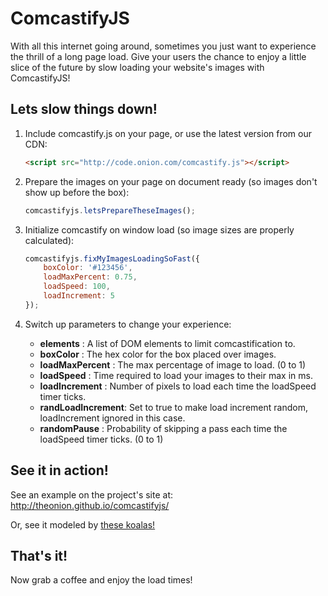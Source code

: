 # ComcastifyJS
With all this internet going around, sometimes you just want to experience the thrill of a long page load. Give your users the chance to enjoy a little slice of the future by slow loading your website's images with ComcastifyJS!

## Lets slow things down!
1. Include comcastify.js on your page, or use the latest version from our CDN:

    ```html
    <script src="http://code.onion.com/comcastify.js"></script>
    ```

2. Prepare the images on your page on document ready (so images don't show up before the box):

    ```js
    comcastifyjs.letsPrepareTheseImages();
    ```

3. Initialize comcastify on window load (so image sizes are properly calculated):

    ```js
    comcastifyjs.fixMyImagesLoadingSoFast({
        boxColor: '#123456',
        loadMaxPercent: 0.75,
        loadSpeed: 100,
        loadIncrement: 5
    });
    ```
4. Switch up parameters to change your experience:
    * **elements** : A list of DOM elements to limit comcastification to.
    * **boxColor** : The hex color for the box placed over images.
    * **loadMaxPercent** : The max percentage of image to load. (0 to 1)
    * **loadSpeed** : Time required to load your images to their max in ms.
    * **loadIncrement** : Number of pixels to load each time the loadSpeed timer ticks.
    * **randLoadIncrement**:  Set to true to make load increment random, loadIncrement ignored in this case.
    * **randomPause** : Probability of skipping a pass each time the loadSpeed timer ticks. (0 to 1)

## See it in action!
See an example on the project's site at: http://theonion.github.io/comcastifyjs/

Or, see it modeled by [these koalas!](http://www.clickhole.com/article/these-koalas-are-refusing-load-support-net-neutral-967)

## That's it!
Now grab a coffee and enjoy the load times!
